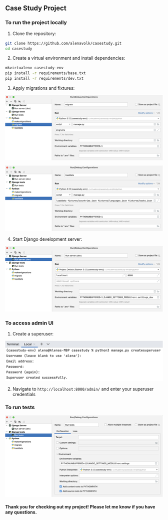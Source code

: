 ## Case Study Project

### To run the project locally

1. Clone the repository:
```sh
git clone https://github.com/alenavolk/casestudy.git
cd casestudy
```
2. Create a virtual environment and install dependencies:
```sh
mkvirtualenv casestudy-env
pip install -r requirements/base.txt
pip install -r requirements/dev.txt
```
3. Apply migrations and fixtures:

![1.png](https://github.com/alenavolk/casestudy/blob/main/static/1.png?raw=true)

![2.png](https://github.com/alenavolk/casestudy/blob/main/static/2.png?raw=true)

4. Start Django development server:

![3.png](https://github.com/alenavolk/casestudy/blob/main/static/3.png?raw=true)

### To access admin UI

1. Create a superuser:

![4.png](https://github.com/alenavolk/casestudy/blob/main/static/4.png?raw=true)

2. Navigate to `http://localhost:8000/admin/` and enter your superuser credentials

### To run tests

![5.png](https://github.com/alenavolk/casestudy/blob/main/static/5.png?raw=true)

#### Thank you for checking out my project! Please let me know if you have any questions.
